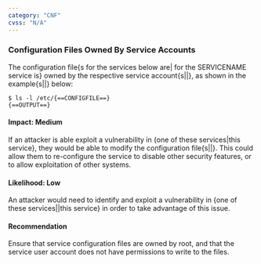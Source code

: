 ```yaml
---
category: "CNF"
cvss: "N/A"
---
```

### Configuration Files Owned By Service Accounts
The configuration file{s for the services below are| for the SERVICENAME service is} owned by the respective service account{s||}, as shown in the example{s||} below:

```
$ ls -l /etc/{==CONFIGFILE==}
{==OUTPUT==}
```
#### Impact: Medium
If an attacker is able exploit a vulnerability in {one of these services|this service}, they would be able to modify the configuration file{s||}. This could allow them to re-configure the service to disable other security features, or to allow exploitation of other systems.
#### Likelihood: Low
An attacker would need to identify and exploit a vulnerability in {one of these services||this service} in order to take advantage of this issue.
#### Recommendation
Ensure that service configuration files are owned by root, and that the service user account does not have permissions to write to the files.
